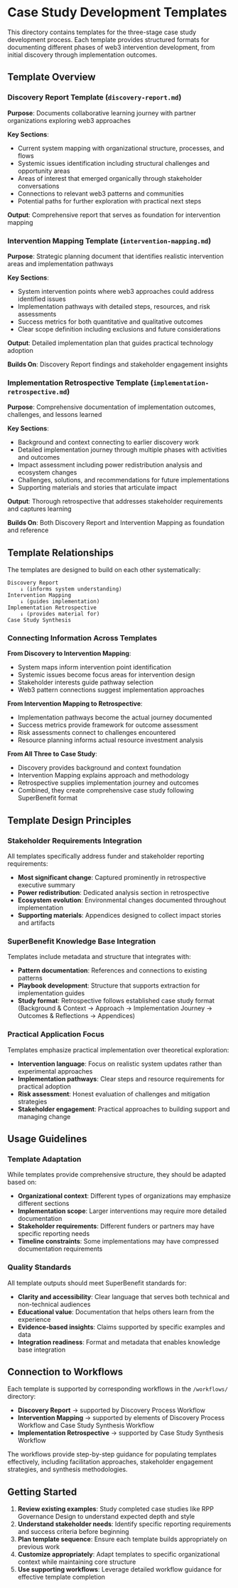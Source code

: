 # Case Study Development Templates

This directory contains templates for the three-stage case study development process. Each template provides structured formats for documenting different phases of web3 intervention development, from initial discovery through implementation outcomes.

## Template Overview

### Discovery Report Template (`discovery-report.md`)
**Purpose**: Documents collaborative learning journey with partner organizations exploring web3 approaches

**Key Sections**:
- Current system mapping with organizational structure, processes, and flows
- Systemic issues identification including structural challenges and opportunity areas  
- Areas of interest that emerged organically through stakeholder conversations
- Connections to relevant web3 patterns and communities
- Potential paths for further exploration with practical next steps

**Output**: Comprehensive report that serves as foundation for intervention mapping

### Intervention Mapping Template (`intervention-mapping.md`)  
**Purpose**: Strategic planning document that identifies realistic intervention areas and implementation pathways

**Key Sections**:
- System intervention points where web3 approaches could address identified issues
- Implementation pathways with detailed steps, resources, and risk assessments
- Success metrics for both quantitative and qualitative outcomes
- Clear scope definition including exclusions and future considerations

**Output**: Detailed implementation plan that guides practical technology adoption

**Builds On**: Discovery Report findings and stakeholder engagement insights

### Implementation Retrospective Template (`implementation-retrospective.md`)
**Purpose**: Comprehensive documentation of implementation outcomes, challenges, and lessons learned

**Key Sections**:
- Background and context connecting to earlier discovery work
- Detailed implementation journey through multiple phases with activities and outcomes
- Impact assessment including power redistribution analysis and ecosystem changes
- Challenges, solutions, and recommendations for future implementations
- Supporting materials and stories that articulate impact

**Output**: Thorough retrospective that addresses stakeholder requirements and captures learning

**Builds On**: Both Discovery Report and Intervention Mapping as foundation and reference

## Template Relationships

The templates are designed to build on each other systematically:

```
Discovery Report
    ↓ (informs system understanding)
Intervention Mapping  
    ↓ (guides implementation)
Implementation Retrospective
    ↓ (provides material for)
Case Study Synthesis
```

### Connecting Information Across Templates

**From Discovery to Intervention Mapping**:
- System maps inform intervention point identification
- Systemic issues become focus areas for intervention design
- Stakeholder interests guide pathway selection
- Web3 pattern connections suggest implementation approaches

**From Intervention Mapping to Retrospective**:
- Implementation pathways become the actual journey documented
- Success metrics provide framework for outcome assessment  
- Risk assessments connect to challenges encountered
- Resource planning informs actual resource investment analysis

**From All Three to Case Study**:
- Discovery provides background and context foundation
- Intervention Mapping explains approach and methodology
- Retrospective supplies implementation journey and outcomes
- Combined, they create comprehensive case study following SuperBenefit format

## Template Design Principles

### Stakeholder Requirements Integration
All templates specifically address funder and stakeholder reporting requirements:
- **Most significant change**: Captured prominently in retrospective executive summary
- **Power redistribution**: Dedicated analysis section in retrospective  
- **Ecosystem evolution**: Environmental changes documented throughout implementation
- **Supporting materials**: Appendices designed to collect impact stories and artifacts

### SuperBenefit Knowledge Base Integration  
Templates include metadata and structure that integrates with:
- **Pattern documentation**: References and connections to existing patterns
- **Playbook development**: Structure that supports extraction for implementation guides
- **Study format**: Retrospective follows established case study format (Background & Context → Approach → Implementation Journey → Outcomes & Reflections → Appendices)

### Practical Application Focus
Templates emphasize practical implementation over theoretical exploration:
- **Intervention language**: Focus on realistic system updates rather than experimental approaches
- **Implementation pathways**: Clear steps and resource requirements for practical adoption
- **Risk assessment**: Honest evaluation of challenges and mitigation strategies
- **Stakeholder engagement**: Practical approaches to building support and managing change

## Usage Guidelines

### Template Adaptation
While templates provide comprehensive structure, they should be adapted based on:
- **Organizational context**: Different types of organizations may emphasize different sections
- **Implementation scope**: Larger interventions may require more detailed documentation
- **Stakeholder requirements**: Different funders or partners may have specific reporting needs
- **Timeline constraints**: Some implementations may have compressed documentation requirements

### Quality Standards
All template outputs should meet SuperBenefit standards for:
- **Clarity and accessibility**: Clear language that serves both technical and non-technical audiences  
- **Educational value**: Documentation that helps others learn from the experience
- **Evidence-based insights**: Claims supported by specific examples and data
- **Integration readiness**: Format and metadata that enables knowledge base integration

## Connection to Workflows

Each template is supported by corresponding workflows in the `/workflows/` directory:
- **Discovery Report** → supported by Discovery Process Workflow
- **Intervention Mapping** → supported by elements of Discovery Process Workflow and Case Study Synthesis Workflow
- **Implementation Retrospective** → supported by Case Study Synthesis Workflow

The workflows provide step-by-step guidance for populating templates effectively, including facilitation approaches, stakeholder engagement strategies, and synthesis methodologies.

## Getting Started

1. **Review existing examples**: Study completed case studies like RPP Governance Design to understand expected depth and style
2. **Understand stakeholder needs**: Identify specific reporting requirements and success criteria before beginning
3. **Plan template sequence**: Ensure each template builds appropriately on previous work
4. **Customize appropriately**: Adapt templates to specific organizational context while maintaining core structure
5. **Use supporting workflows**: Leverage detailed workflow guidance for effective template completion